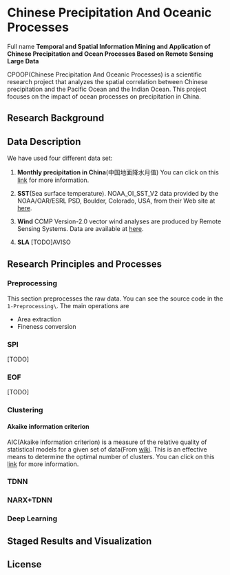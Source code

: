 # Chinese Precipitation And Oceanic Processes

Full name **Temporal and Spatial Information Mining and Application of Chinese Precipitation and Ocean Processes Based on Remote Sensing Large Data**

CPOOP(Chinese Precipitation And Oceanic Processes) is a scientific research project that analyzes the spatial correlation  between Chinese precipitation and the Pacific Ocean and the Indian Ocean. This project focuses on the impact of ocean processes on precipitation in China.

## Research Background

## Data Description

We have used four different data set:

1. **Monthly precipitation in China**(中国地面降水月值) You can click on this [link][PREC] for more information.

2. **SST**(Sea surface temperature). NOAA_OI_SST_V2 data provided by the NOAA/OAR/ESRL PSD, Boulder, Colorado, USA, from their Web site at [here][OISST].

3. **Wind** CCMP Version-2.0 vector wind analyses are produced by Remote Sensing Systems. Data are available at [here][Wind].

4. **SLA**  [TODO]AVISO



## Research Principles and Processes

### Preprocessing
This section preprocesses the raw data. You can see the source code in the `1-Preprocessing\`. The main operations are 
- Area extraction
- Fineness conversion

### SPI

[TODO]

### EOF

[TODO]

### Clustering

#### Akaike information criterion
AIC(Akaike information criterion) is a measure of the relative quality of statistical models for a given set of data(From [wiki][AIC_wiki]. This is an effective means to determine the optimal number of clusters. You can click on this [link][PREC] for more information.
### TDNN

### NARX+TDNN

### Deep Learning


## Staged Results and Visualization

## License



[PREC]:http://data.cma.cn/data/detail/dataCode/SURF_CLI_CHN_PRE_MON_GRID_0.5.html
[OISST]:http://www.esrl.noaa.gov/psd/
[Wind]:http://www.remss.com/measurements/ccmp
[AIC_wiki]:https://en.wikipedia.org/wiki/Akaike_information_criterion
